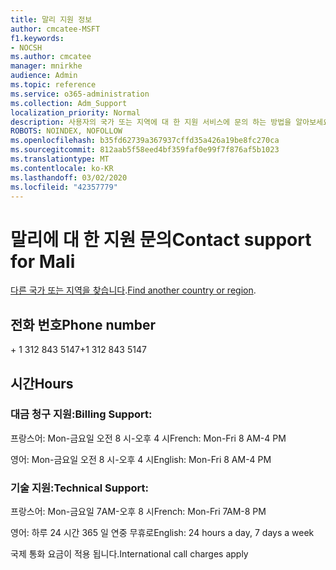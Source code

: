 ```yaml
---
title: 말리 지원 정보
author: cmcatee-MSFT
f1.keywords:
- NOCSH
ms.author: cmcatee
manager: mnirkhe
audience: Admin
ms.topic: reference
ms.service: o365-administration
ms.collection: Adm_Support
localization_priority: Normal
description: 사용자의 국가 또는 지역에 대 한 지원 서비스에 문의 하는 방법을 알아보세요.
ROBOTS: NOINDEX, NOFOLLOW
ms.openlocfilehash: b35fd62739a367937cffd35a426a19be8fc270ca
ms.sourcegitcommit: 812aab5f58eed4bf359faf0e99f7f876af5b1023
ms.translationtype: MT
ms.contentlocale: ko-KR
ms.lasthandoff: 03/02/2020
ms.locfileid: "42357779"
---
```

# <a name="contact-support-for-mali"></a><span data-ttu-id="cc2d2-103">말리에 대 한 지원 문의</span><span class="sxs-lookup"><span data-stu-id="cc2d2-103">Contact support for Mali</span></span>

<span data-ttu-id="cc2d2-104">[다른 국가 또는 지역을 찾습니다](../contact-support-for-business-products.md).</span><span class="sxs-lookup"><span data-stu-id="cc2d2-104">[Find another country or region](../contact-support-for-business-products.md).</span></span>

## <a name="phone-number"></a><span data-ttu-id="cc2d2-105">전화 번호</span><span class="sxs-lookup"><span data-stu-id="cc2d2-105">Phone number</span></span>
<span data-ttu-id="cc2d2-106">+ 1 312 843 5147</span><span class="sxs-lookup"><span data-stu-id="cc2d2-106">+1 312 843 5147</span></span>

## <a name="hours"></a><span data-ttu-id="cc2d2-107">시간</span><span class="sxs-lookup"><span data-stu-id="cc2d2-107">Hours</span></span>
### <a name="billing-support"></a><span data-ttu-id="cc2d2-108">대금 청구 지원:</span><span class="sxs-lookup"><span data-stu-id="cc2d2-108">Billing Support:</span></span>

<span data-ttu-id="cc2d2-109">프랑스어: Mon-금요일 오전 8 시-오후 4 시</span><span class="sxs-lookup"><span data-stu-id="cc2d2-109">French: Mon-Fri 8 AM-4 PM</span></span>

<span data-ttu-id="cc2d2-110">영어: Mon-금요일 오전 8 시-오후 4 시</span><span class="sxs-lookup"><span data-stu-id="cc2d2-110">English: Mon-Fri 8 AM-4 PM</span></span>

### <a name="technical-support"></a><span data-ttu-id="cc2d2-111">기술 지원:</span><span class="sxs-lookup"><span data-stu-id="cc2d2-111">Technical Support:</span></span>

<span data-ttu-id="cc2d2-112">프랑스어: Mon-금요일 7AM-오후 8 시</span><span class="sxs-lookup"><span data-stu-id="cc2d2-112">French: Mon-Fri 7AM-8 PM</span></span>

<span data-ttu-id="cc2d2-113">영어: 하루 24 시간 365 일 연중 무휴로</span><span class="sxs-lookup"><span data-stu-id="cc2d2-113">English: 24 hours a day, 7 days a week</span></span>

<span data-ttu-id="cc2d2-114">국제 통화 요금이 적용 됩니다.</span><span class="sxs-lookup"><span data-stu-id="cc2d2-114">International call charges apply</span></span>
